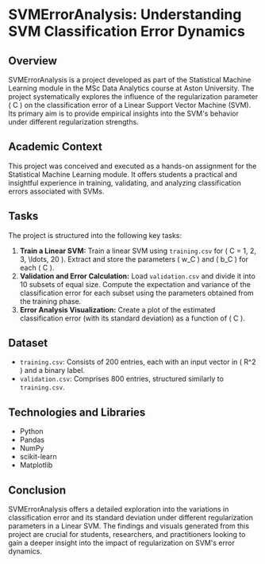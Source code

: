 # SVMErrorAnalysis: Understanding SVM Classification Error Dynamics

## Overview
SVMErrorAnalysis is a project developed as part of the Statistical Machine Learning module in the MSc Data Analytics course at Aston University. The project systematically explores the influence of the regularization parameter \( C \) on the classification error of a Linear Support Vector Machine (SVM). Its primary aim is to provide empirical insights into the SVM's behavior under different regularization strengths.

## Academic Context
This project was conceived and executed as a hands-on assignment for the Statistical Machine Learning module. It offers students a practical and insightful experience in training, validating, and analyzing classification errors associated with SVMs.

## Tasks
The project is structured into the following key tasks:
1. **Train a Linear SVM:** Train a linear SVM using `training.csv` for \( C = 1, 2, 3, \ldots, 20 \). Extract and store the parameters \( w_C \) and \( b_C \) for each \( C \).
2. **Validation and Error Calculation:** Load `validation.csv` and divide it into 10 subsets of equal size. Compute the expectation and variance of the classification error for each subset using the parameters obtained from the training phase.
3. **Error Analysis Visualization:** Create a plot of the estimated classification error (with its standard deviation) as a function of \( C \).

## Dataset
- `training.csv`: Consists of 200 entries, each with an input vector in \( R^2 \) and a binary label.
- `validation.csv`: Comprises 800 entries, structured similarly to `training.csv`.

## Technologies and Libraries
- Python
- Pandas
- NumPy
- scikit-learn
- Matplotlib


## Conclusion
SVMErrorAnalysis offers a detailed exploration into the variations in classification error and its standard deviation under different regularization parameters in a Linear SVM. The findings and visuals generated from this project are crucial for students, researchers, and practitioners looking to gain a deeper insight into the impact of regularization on SVM's error dynamics.
